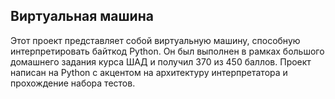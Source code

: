 ## Виртуальная машина

Этот проект представляет собой виртуальную машину, способную интерпретировать байткод Python. Он был выполнен в рамках большого домашнего задания курса ШАД и получил 370 из 450 баллов.
Проект написан на Python с акцентом на архитектуру интерпретатора и прохождение набора тестов.
